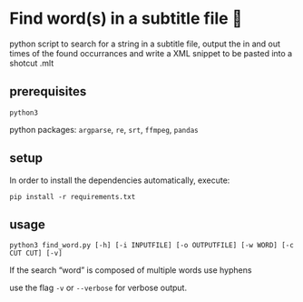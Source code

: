 # Find word(s) in a subtitle file 📑

python script to search for a string in a subtitle file,
output the in and out times of the found occurrances and
write a XML snippet to be pasted into a shotcut .mlt

## prerequisites

`python3`

python packages:
`argparse`, `re`, `srt`, `ffmpeg`, `pandas`

## setup

In order to install the dependencies automatically, execute:

`pip install -r requirements.txt`

## usage

`python3 find_word.py [-h] [-i INPUTFILE] [-o OUTPUTFILE] [-w WORD] [-c CUT CUT] [-v]`

If the search “word” is composed of multiple words use hyphens

use the flag `-v` or `--verbose` for verbose output.
